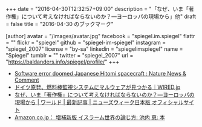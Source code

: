 +++
date = "2016-04-30T12:32:57+09:00"
description = "「なぜ、いま「著作権」について考えなければならないのか？―ヨーロッパの現場から」他"
draft = false
title = "2016-04-30 のブックマーク"

[author]
  avatar = "/images/avatar.jpg"
  facebook = "spiegel.im.spiegel"
  flattr = ""
  flickr = "spiegel"
  github = "spiegel-im-spiegel"
  instagram = "spiegel_2007"
  license = "by-sa"
  linkedin = "spiegelimspiegel"
  name = "Spiegel"
  tumblr = ""
  twitter = "spiegel_2007"
  url = "https://baldanders.info/spiegel/profile/"
+++

- [Software error doomed Japanese Hitomi spacecraft : Nature News & Comment](http://www.nature.com/news/software-error-doomed-japanese-hitomi-spacecraft-1.19835)
- [ドイツ原発、燃料棒監視システムにマルウェアが見つかる｜WIRED.jp](http://wired.jp/2016/04/30/german-nuclear-plants-fuel-rod-system-swarming/)
- [なぜ、いま「著作権」について考えなければならないのか？―ヨーロッパの現場から | ワールド | 最新記事 | ニューズウィーク日本版 オフィシャルサイト](http://www.newsweekjapan.jp/stories/world/2016/04/post-5010.php)
- [Amazon.co.jp： 増補新版 イスラーム世界の論じ方: 池内 恵: 本](http://www.amazon.co.jp/gp/product/4120048349/)
